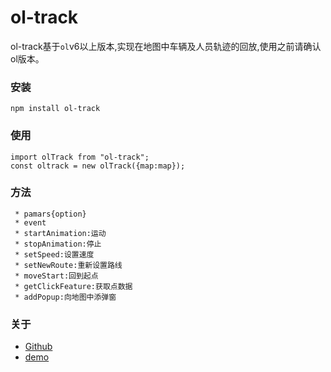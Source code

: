 # ol-track

ol-track基于`ol`v6以上版本,实现在地图中车辆及人员轨迹的回放,使用之前请确认ol版本。
### 安装
```
npm install ol-track
```
### 使用
```
import olTrack from "ol-track";
const oltrack = new olTrack({map:map});
```
### 方法
```
 * pamars{option}
 * event
 * startAnimation:运动
 * stopAnimation:停止
 * setSpeed:设置速度
 * setNewRoute:重新设置路线
 * moveStart:回到起点
 * getClickFeature:获取点数据
 * addPopup:向地图中添弹窗
```
### 关于
- [Github](https://github.com/webnewshow/ol-track)
- [demo](http://www.ctrippay.com)

